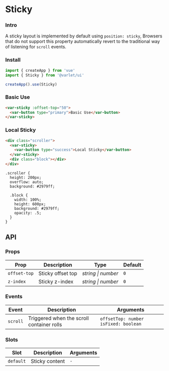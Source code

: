 # Sticky

### Intro
A sticky layout is implemented by default using `position: sticky`,
Browsers that do not support this property automatically revert to the traditional way of listening for `scroll` events.

### Install

```js
import { createApp } from 'vue'
import { Sticky } from '@varlet/ui'

createApp().use(Sticky)
```

### Basic Use

```html
<var-sticky :offset-top="50">
  <var-button type="primary">Basic Use</var-button>
</var-sticky>
```

### Local Sticky

```html
<div class="scroller">
  <var-sticky>
    <var-button type="success">Local Sticky</var-button>
  </var-sticky>
  <div class="block"></div>
</div>
```

```less
.scroller {
  height: 200px;
  overflow: auto;
  background: #2979ff;

  .block {
    width: 100%;
    height: 600px;
    background: #2979ff;
    opacity: .5;
  }
}
```

## API

### Props

| Prop | Description | Type | Default | 
| --- | --- | --- | --- | 
| `offset-top` | Sticky offset top | _string \| number_ | `0` |
| `z-index` | Sticky z-index | _string \| number_ | `0` |

### Events

| Event | Description | Arguments |
| --- | --- | --- |
| `scroll` | Triggered when the scroll container rolls | `offsetTop: number` `isFixed: boolean` |

### Slots

| Slot | Description | Arguments |
| --- | --- | --- |
| `default` | Sticky content | `-` |